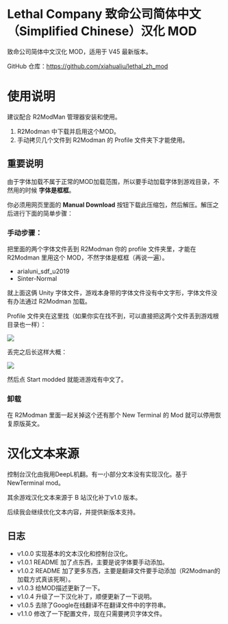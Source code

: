 # Lethal Company 致命公司简体中文（Simplified Chinese）汉化 MOD

致命公司简体中文汉化 MOD，适用于 V45 最新版本。

GitHub 仓库：https://github.com/xiahualiu/lethal_zh_mod

# 使用说明

建议配合 R2ModMan 管理器安装和使用。

1. R2Modman 中下载并启用这个MOD。
2. 手动拷贝几个文件到 R2Modman 的 Profile 文件夹下才能使用。

## 重要说明

由于字体加载不属于正常的MOD加载范围，所以要手动加载字体到游戏目录，不然用的时候 **字体是框框**。

你必须用网页里面的 **Manual Download** 按钮下载此压缩包，然后解压。解压之后进行下面的简单步骤：

### 手动步骤：

把里面的两个字体文件丢到 R2Modman 你的 profile 文件夹里，才能在 R2Modman 里用这个 MOD，不然字体是框框（再说一遍）。

* arialuni_sdf_u2019
* Sinter-Normal

就上面这俩 Unity 字体文件，游戏本身带的字体文件没有中文字形，字体文件没有办法通过 R2Modman 加载。

Profile 文件夹在这里找（如果你实在找不到，可以直接把这两个文件丢到游戏根目录也一样）：

![](https://i.ibb.co/qkCm6p1/Screenshot-2023-12-12-193422.png)

丢完之后长这样大概：

![](https://i.ibb.co/gF32Jt7/Screenshot-2023-12-12-193705.png)

然后点 Start modded 就能进游戏有中文了。

### 卸载

在 R2Modman 里面一起关掉这个还有那个 New Terminal 的 Mod 就可以停用恢复原版英文。

# 汉化文本来源

控制台汉化由我用DeepL机翻。有一小部分文本没有实现汉化。基于 NewTerminal mod。

其余游戏汉化文本来源于 B 站汉化补丁v1.0 版本。

后续我会继续优化文本内容，并提供新版本支持。

## 日志

* v1.0.0 实现基本的文本汉化和控制台汉化。
* v1.0.1 README 加了点东西，主要是说字体要手动添加。
* v1.0.2 README 加了更多东西，主要是翻译文件要手动添加（R2Modman的加载方式真该死啊）。
* v1.0.3 给MOD描述更新了一下。
* v1.0.4 升级了一下汉化补丁，顺便更新了一下说明。
* v1.0.5 去除了Google在线翻译不在翻译文件中的字符串。
* v1.1.0 修改了一下配置文件，现在只需要拷贝字体文件。